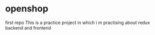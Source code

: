 # openshop
first repo
This is a practice project in which i m practising about redux backend and frontend
